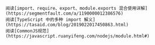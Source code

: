 	阅读[import、require、export、module.exports 混合使用详解](https://segmentfault.com/a/1190000012386576)  
	阅读[TypeScript 中的多种 import 解义](https://tasaid.com/blog/2019022017450863.html)  
	阅读[CommonJS规范](https://javascript.ruanyifeng.com/nodejs/module.html#)  
